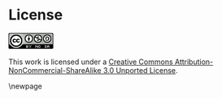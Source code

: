 # License

[![Creative Commons License][cc-image]][cc-link]

This work is licensed under a [Creative Commons Attribution-NonCommercial-ShareAlike 3.0 Unported License][cc-link].

[cc-image]: images/cc.png "Creative Commons Attribution-NonCommercial-ShareAlike 3.0 Unported License"
[cc-link]: http://creativecommons.org/licenses/by-nc-sa/3.0/ "Creative Commons Attribution-NonCommercial-ShareAlike 3.0 Unported License"

\newpage

